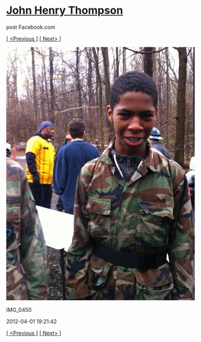 # [John Henry Thompson](../README.md)
post Facebook.com

[[ <Previous ]](2012-04-01-14.md) [[ Next> ]](2012-04-01-16.md)

[![](../media/2012-04-01/Paintball-14th-B-day-IMG_0450.jpg)](../README.md)

IMG_0450

2012-04-01 19:21:42

[[ <Previous ]](2012-04-01-14.md) [[ Next> ]](2012-04-01-16.md)